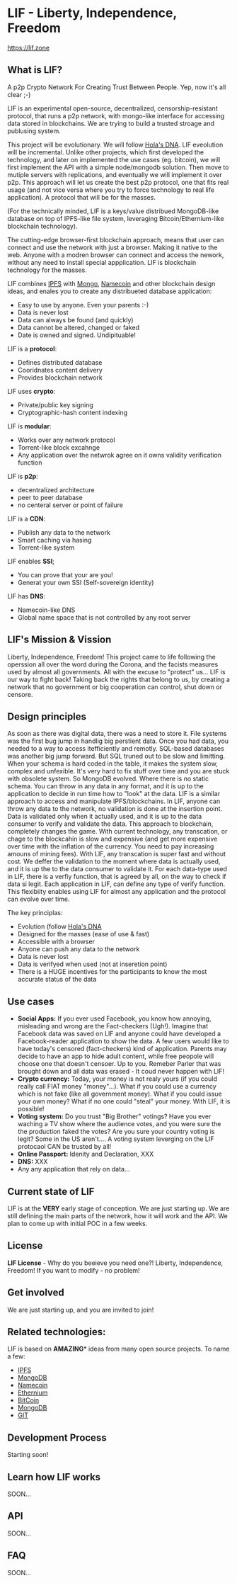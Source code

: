 LIF - Liberty, Independence, Freedom
====================================
https://lif.zone

## What is LIF?

A p2p Crypto Network For Creating Trust Between People. Yep, now it's all clear ;-)

LIF is an experimental open-source, decentralized, censorship-resistant protocol, that runs a p2p network, with mongo-like interface for accessing data stored in blockchains. We are trying to build a trusted stroage and publusing system.

This project will be evolutionary. We will follow [Hola's DNA](https://hola.org/dna). LIF eveolution will be incremental. Unlike other projects, which first developed the technology, and later on implemented the use cases (eg. bitcoin), we will first implement the API with a simple node/mongodb solution. Then move to mutiple servers with replications, and eventually we will implement it over p2p. This approach will let us create the best p2p protocol, one that fits real usage (and not vice versa where you try to force technology to real life application). A protocol that will be for the masses.

(For the technically minded, LIF is a keys/value distribued MongoDB-like database on top of IPFS-like file system, leveraging Bitcoin/Ethernium-like blockchain technology).

The cutting-edge browser-first blockchain approach, means that user can connect and use the network with just a browser. Making it native to the web. Anyone with a modren browser can connect and access the nework, without any need to install special appplication. LIF is blockchain technology for the masses.

LIF combines [IPFS](https://raw.githubusercontent.com/ipfs/ipfs/) with [Mongo](https://github.com/mongodb/mongo), [Namecoin](https://www.namecoin.org/) and other blockchain design ideas, and enales you to create any distribueted database application:
- Easy to use by anyone. Even your parents :-)
- Data is never lost
- Data can always be found (and quickly)
- Data cannot be altered, changed or faked
- Date is owned and signed. Undipituable!

LIF is a **protocol**:
- Defines distributed database
- Cooridnates content delivery
- Provides blockchain network

LIF uses **crypto**:
- Private/public key signing
- Cryptographic-hash content indexing

LIF is **modular**:
- Works over any network protocol
- Torrent-like block excahnge
- Any application over the netwrok agree on it owns validity verification function

LIF is **p2p**:
- decentralized architecture
- peer to peer database
- no centeral server or point of failure

LIF is a **CDN**:
- Publish any data to the network
- Smart caching via hasing
- Torrent-like system

LIF enables **SSI**;
- You can prove that your are you!
- Generat your own SSI (Self-sovereign identity)

LIF has **DNS**:
- Namecoin-like DNS
- Global name space that is not controlled by any root server

## LIF's Mission & Vission
Liberty, Independence, Freedom!
This project came to life following the operssion all over the word during the Corona, and the facists measures used by almost all governments. All with the excuse to "protect" us...
LIF is our way to fight back! Taking back the rights that belong to us, by creating a network that no government or big cooperation can control, shut down or censore.


## Design principles
As soon as there was digital data, there was a need to store it. File systems was the first bug jump in handlig big perstient data. Once you had data, you needed to a way to access itefficiently and remotly. SQL-based databases was another big jump forward.
But SQL truned out to be slow and limitting. When your schema is hard coded in the table, it makes the system slow, complex and unfexible. It's very hard to fix stuff over time and you are stuck with obsolete system. 
So MongoDB evolved. Where there is no static schema. You can throw in any data in any format, and it is up to the application to decide in run time how to "look" at the data.
LIF is a similar approach to access and manipulate IPFS/blockchains.
In LIF, anyone can throw any data to the network, no validation is done at the insertion point. Data is validated only when it actually used, and it is up to the data consumer to verify and validate the data. This approach to blockchain, completely changes the game. With current technology, any transcation, or chage to the blockcahin is slow and expensive (and get more expensive over time with the inflation of the currency. You need to pay increasing amouns of mining fees). With LIF, any transcation is super fast and without cost. We deffer the validation to the moment where data is actually used, and it is up the to the data consumer to validate it. 
For each data-type used in LIF, there is a verfiy function, that is agreed by all, on the way to check if data si legit. Each application in LIF, can define any type of verify function. This flexibiity enables using LIF for almost any application and the protocol can evolve over time.

The key principlas:
- Evolution (follow [Hola's DNA](https://hola.org/dna)
- Designed for the masses (ease of use & fast)
- Accessible with a browser
- Anyone can push any data to the network
- Data is never lost
- Data is verifyed when used (not at inseretion point)
- There is a HUGE incentives for the participants to know the most accurate status of the data

## Use cases

- **Social Apps:** If you ever used Facebook, you know how annoying, misleading and wrong are the Fact-checkers (Ugh!). Imagine that Facebook data was saved on LIF and anyone could have developed a Facebook-reader application to show the data. A few users would like to have today's censored (fact-checkers) kind of application. Parents may decide to have an app to hide adult content, while free peopole will choose one that doesn't censoer. Up to you. Remeber Parler that was brought down and all data was erased - It coud never happen with LIF!
- **Crypto currency:** Today, your money is not realy yours (if you could really call FIAT money "money"...). What if you could use a currency which is not fake (like all government money). What if you could issue your own money? What if no one could "steal" your money. With LIF, it is possible!
- **Voting system:** Do you trust "Big Brother" votings? Have you ever waching a TV show where the audience votes, and you were sure the the production faked the votes? Are you sure your country voting is legit? Some in the US aren't.... A voting system leverging on the LIF protocaol CAN be trusted by all!
- **Online Passport:** Idenity and Declaration, XXX
- **DNS:** XXX
- Any any application that rely on data...

## Current state of LIF

LIF is at the **VERY** early stage of conception. We are just starting up. We are still defining the main parts
of the network, how it will work and the API. We plan to come up with initial POC in a few weeks.

## License

**LIF License** - Why do you beeieve you need one?! Liberty, Independence, Freedom!
If you want to modify - no problem!

## Get involved

We are just starting up, and you are invited to join!

## Related technologies:
LIF is based on **AMAZING*** ideas from many open source projects. To name a few:
- [IPFS](https://raw.githubusercontent.com/ipfs/ipfs/)
- [MongoDB](https://github.com/mongodb/)
- [Namecoin](https://www.namecoin.org/)
- [Ethernium](https://github.com/ethereum)
- [BitCoin](https://github.com/bitcoin)
- [MongoDB](https://github.com/mongodb/)
- [GIT](https://github.com/git)

## Development Process

Starting soon! 

## Learn how LIF works

SOON...

## API

SOON...

## FAQ

SOON...

